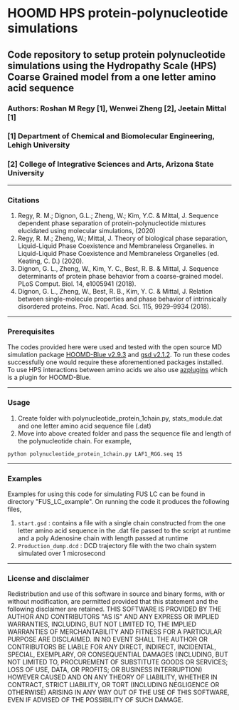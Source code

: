 # HOOMD HPS protein-polynucleotide simulations  
## Code repository to setup protein polynucleotide simulations using the Hydropathy Scale (HPS) Coarse Grained model from a one letter amino acid sequence 
### Authors: Roshan M Regy [1], Wenwei Zheng [2], Jeetain Mittal [1] 
### [1] Department of Chemical and Biomolecular Engineering, Lehigh University 
### [2] College of Integrative Sciences and Arts, Arizona State University
---
### Citations 
1. Regy, R. M.; Dignon, G.L.; Zheng, W.; Kim, Y.C. & Mittal, J. Sequence dependent phase separation of protein-polynucleotide mixtures elucidated using molecular simulations, (2020) 
2. Regy, R. M.; Zheng, W.; Mittal, J. Theory of biological phase separation, Liquid-Liquid Phase Coexistence and Membraneless Organelles. in Liquid-Liquid Phase Coexistence and Membraneless Organelles (ed. Keating, C. D.) (2020).
3. Dignon, G. L., Zheng, W., Kim, Y. C., Best, R. B. & Mittal, J. Sequence determinants of protein phase behavior from a coarse-grained model. PLoS Comput. Biol. 14, e1005941 (2018).
4. Dignon, G. L., Zheng, W., Best, R. B., Kim, Y. C. & Mittal, J. Relation between single-molecule properties and phase behavior of intrinsically disordered proteins. Proc. Natl. Acad. Sci. 115, 9929–9934 (2018).

--- 
### Prerequisites
The codes provided here were used and tested with the open source MD simulation package [HOOMD-Blue v2.9.3](http://glotzerlab.engin.umich.edu/Downloads/hoomd/) and [gsd v2.1.2](https://gsd.readthedocs.io/en/stable/). To run these codes successfully one would require these aforementioned packages installed. To use HPS interactions between amino acids we also use [azplugins](https://github.com/mphowardlab/azplugins/) which is a plugin for HOOMD-Blue. 

---
### Usage 
1. Create folder with polynucleotide_protein_1chain.py, stats_module.dat and one letter amino acid sequence file (.dat)
2. Move into above created folder and pass the sequence file and length of the polynucleotide chain. For example,  
```
python polynucleotide_protein_1chain.py LAF1_RGG.seq 15
```
---
### Examples
Examples for using this code for simulating FUS LC can be found in directory "FUS_LC_example". On running the code it produces the following files, 

1. ``` start.gsd ``` : contains a file with a single chain constructed from the one letter amino acid sequence in the .dat file passed to the script at runtime and a poly Adenosine chain with length passed at runtime 
4. ``` Production_dump.dcd ``` : DCD trajectory file with the two chain system simulated over 1 microsecond 
---
### License and disclaimer
Redistribution and use of this software in source and binary forms, with or without modification, are permitted provided that this statement and the following disclaimer are retained.
THIS SOFTWARE IS PROVIDED BY THE AUTHOR AND CONTRIBUTORS "AS IS" AND ANY EXPRESS OR IMPLIED WARRANTIES, INCLUDING, BUT NOT LIMITED TO, THE IMPLIED WARRANTIES OF MERCHANTABILITY AND FITNESS FOR A PARTICULAR PURPOSE ARE DISCLAIMED. IN NO EVENT SHALL THE AUTHOR OR CONTRIBUTORS BE LIABLE FOR ANY DIRECT, INDIRECT, INCIDENTAL, SPECIAL, EXEMPLARY, OR CONSEQUENTIAL DAMAGES (INCLUDING, BUT NOT LIMITED TO, PROCUREMENT OF SUBSTITUTE GOODS OR SERVICES; LOSS OF USE, DATA, OR PROFITS; OR BUSINESS INTERRUPTION) HOWEVER CAUSED AND ON ANY THEORY OF LIABILITY, WHETHER IN CONTRACT, STRICT LIABILITY, OR TORT (INCLUDING NEGLIGENCE OR OTHERWISE) ARISING IN ANY WAY OUT OF THE USE OF THIS SOFTWARE, EVEN IF ADVISED OF THE POSSIBILITY OF SUCH DAMAGE.
